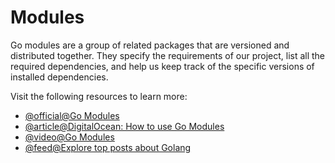 # Modules

Go modules are a group of related packages that are versioned and distributed together. They specify the requirements of our project, list all the required dependencies, and help us keep track of the specific versions of installed dependencies.

Visit the following resources to learn more:

- [@official@Go Modules](https://go.dev/blog/using-go-modules)
- [@article@DigitalOcean: How to use Go Modules](https://www.digitalocean.com/community/tutorials/how-to-use-go-modules)
- [@video@Go Modules](https://www.youtube.com/watch?v=9cV1KESTJRc)
- [@feed@Explore top posts about Golang](https://app.daily.dev/tags/golang?ref=roadmapsh)
